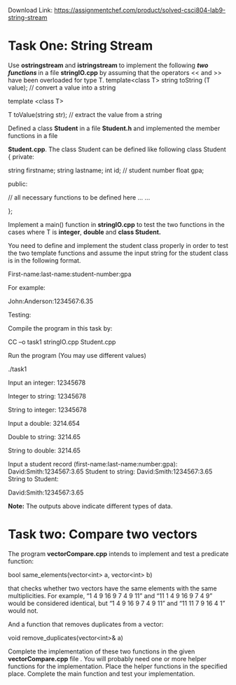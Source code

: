 Download Link: https://assignmentchef.com/product/solved-csci804-lab9-string-stream
<br>
<h1>Task One: String Stream</h1>

Use <strong>ostringstream </strong>and <strong>istringstream </strong>to implement the following <strong><em>two functions </em></strong>in a file <strong>stringIO.cpp</strong> by assuming that the operators &lt;&lt; and &gt;&gt; have been overloaded for type T.  template&lt;class T&gt; string toString (T value); // convert a value into a string

template &lt;class T&gt;

T toValue(string str); // extract the value from a string

Defined a class <strong>Student</strong> in a file <strong>Student.h</strong> and implemented the member functions  in a file

<strong>Student.cpp</strong>. The class Student can be defined like following class Student { private:

string firstname; string lastname; int id; // student number float gpa;

public:

// all necessary functions to be defined here … …

};

Implement a main() function in <strong>stringIO.cpp</strong> to test the two functions in the cases where T is <strong>integer</strong>, <strong>double </strong>and <strong>class Student. </strong>




You need to define and implement the student class properly in order to test the two template functions and assume the input string for the student class is in the following format.




First-name:last-name:student-number:gpa




For example:

John:Anderson:1234567:6.35




Testing:




Compile the program in this task by:

CC –o task1 stringIO.cpp Student.cpp




Run the program (You may use different values)

./task1

Input an integer: 12345678

Integer to string: 12345678

String to integer: 12345678

Input a double: 3214.654

Double to string: 3214.65

String to double: 3214.65

Input a student record (first-name:last-name:number:gpa): David:Smith:1234567:3.65 Student to string:  David:Smith:1234567:3.65 String to Student:

David:Smith:1234567:3.65

<strong> </strong>

<strong>Note:</strong> The outputs above indicate different types of data.

<strong> </strong>

<h1>Task two: Compare two vectors</h1>

The program <strong>vectorCompare.cpp</strong> intends to implement and test a predicate function:

bool same_elements(vector&lt;int&gt; a, vector&lt;int&gt; b)

that checks whether two vectors have the same elements with the same multiplicities. For example, “1 4 9 16 9 7 4 9 11” and “11 1 4 9 16 9 7 4 9” would be considered identical, but “1 4 9 16 9 7 4 9 11” and “11 11 7 9 16 4 1” would not.

And a function that removes duplicates from a vector:

void remove_duplicates(vector&lt;int&gt;&amp; a)

Complete the implementation of these two functions in the given <strong>vectorCompare.cpp</strong> file . You will probably need one or more helper functions for the implementation. Place the helper functions in the specified place. Complete the main function and test your implementation.


